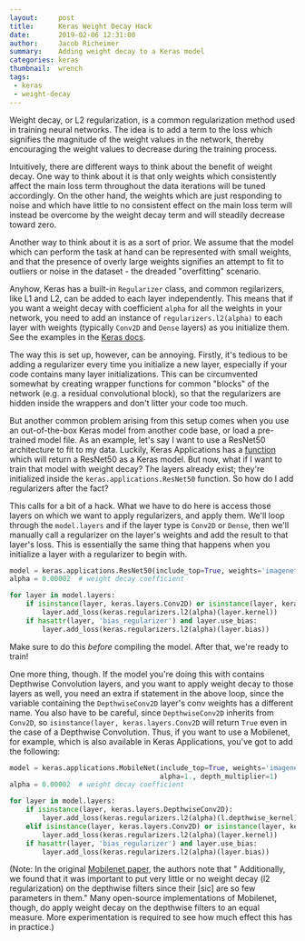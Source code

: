```yaml
---
layout:     post
title:      Keras Weight Decay Hack
date:       2019-02-06 12:31:00
author:     Jacob Richeimer
summary:    Adding weight decay to a Keras model
categories: keras
thumbnail:  wrench
tags:
 - keras
 - weight-decay
---
```


Weight decay, or L2 regularization, is a common regularization method used in training neural networks.
The idea is to add a term to the loss which signifies the magnitude of the weight values in the network,
thereby encouraging the weight values to decrease during the training process.

Intuitively, there are different ways to think about the benefit of weight decay. One way to think about it is that
only weights which consistently affect the main loss term throughout the data iterations will be tuned accordingly.
On the other hand, the weights which are just responding to noise and which have little to no consistent effect on
the main loss term will instead be overcome by the weight decay term and will steadily decrease toward zero.

Another way to think about it is as a sort of prior. We assume that the model which can perform the task at hand
can be represented with small weights, and that the presence of overly large weights signifies an attempt to fit
to outliers or noise in the dataset - the dreaded "overfitting" scenario.

Anyhow, Keras has a built-in `Regularizer` class, and common regilarizers, like L1 and L2, can be added to each layer
independently. This means that if you want a weight decay with coefficient `alpha` for all the weights in your network,
you need to add an instance of `regularizers.l2(alpha)` to each layer with weights (typically `Conv2D` and `Dense` layers)
as you initialize them. See the examples in the [Keras docs][1].

The way this is set up, however, can be annoying. Firstly, it's tedious to be adding a regularizer every time you
initialize a new layer, especially if your code contains many layer initializations. This can be circumvented somewhat
by creating wrapper functions for common "blocks" of the network (e.g. a residual convolutional block),
so that the regularizers are hidden inside the wrappers and don't litter your code too much.

But another common problem arising from this setup comes when you use an out-of-the-box Keras model from another code base,
or load a pre-trained model file. As an example, let's say I want to use a ResNet50 architecture to fit to my data.
Luckily, Keras Applications has a [function][2] which will return a ResNet50 as a Keras model.
But now, what if I want to train that model with weight decay? The layers already exist; they're initialized inside the `keras.applications.ResNet50` function. So how do I add regularizers after the fact?

This calls for a bit of a hack. What we have to do here is access those layers on which we want to apply regularizers,
and apply them. We'll loop through the `model.layers` and if the layer type is `Conv2D` or `Dense`, then we'll manually
call a regularizer on the layer's weights and add the result to that layer's loss. This is essentially the same thing that
happens when you initialize a layer with a regularizer to begin with.

```python
model = keras.applications.ResNet50(include_top=True, weights='imagenet')
alpha = 0.00002  # weight decay coefficient

for layer in model.layers:
    if isinstance(layer, keras.layers.Conv2D) or isinstance(layer, keras.layers.Dense):
        layer.add_loss(keras.regularizers.l2(alpha)(layer.kernel))
    if hasattr(layer, 'bias_regularizer') and layer.use_bias:
        layer.add_loss(keras.regularizers.l2(alpha)(layer.bias))

```

Make sure to do this *before* compiling the model. After that, we're ready to train!

One more thing, though. If the model you're doing this with contains Depthwise Convolution layers, and you want to apply
weight decay to those layers as well, you need an extra if statement in the above loop, since the variable containing
the `DepthwiseConv2D` layer's conv weights has a different name. You also have to be careful, since `DepthwiseConv2D`
inherits from `Conv2D`, so `isinstance(layer, keras.layers.Conv2D` will return `True` even in the case of a
Depthwise Convolution. Thus, if you want to use a Mobilenet, for example, which is also available in Keras Applications,
you've got to add the following:

```python
model = keras.applications.MobileNet(include_top=True, weights='imagenet',
                                     alpha=1., depth_multiplier=1)
alpha = 0.00002  # weight decay coefficient

for layer in model.layers:
    if isinstance(layer, keras.layers.DepthwiseConv2D):
        layer.add_loss(keras.regularizers.l2(alpha)(l.depthwise_kernel))
    elif isinstance(layer, keras.layers.Conv2D) or isinstance(layer, keras.layers.Dense):
        layer.add_loss(keras.regularizers.l2(alpha)(layer.kernel))
    if hasattr(layer, 'bias_regularizer') and layer.use_bias:
        layer.add_loss(keras.regularizers.l2(alpha)(layer.bias))

```

(Note: In the original [Mobilenet paper][3], the authors note that " Additionally, we found that it was important to put very
little or no weight decay (l2 regularization) on the depthwise filters since their [sic] are so few parameters in them."
Many open-source implementations of Mobilenet, though, do apply weight decay on the depthwise filters to an equal measure.
More experimentation is required to see how much effect this has in practice.)



[1]: https://keras.io/regularizers/
[2]: https://keras.io/applications/#resnet50
[3]: https://arxiv.org/abs/1704.04861

